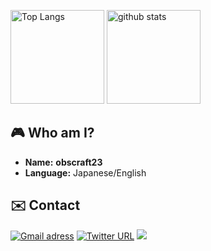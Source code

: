 <p align="left"> 
  <img alt="Top Langs" height="150px" src="https://github-readme-stats.vercel.app/api/top-langs/?username=obscraft23&layout=compact&show_icons=true&theme=swift" />
  <img alt="github stats" height="150px" src="https://github-readme-stats.vercel.app/api?username=obscraft23&theme=swift&show_icons=ture" />
</p>


## :video_game: Who am I?

- **Name:** **obscraft23**
- **Language:** Japanese/English

## :envelope: Contact
[![Gmail adress](https://img.shields.io/badge/Gmail-D14836?style=flat-square&logo=gmail&logoColor=white)](obscraft23@gmail.com)
[![Twitter URL](https://img.shields.io/badge/Twitter-1DA1F2?style=flat-square&logo=twitter&logoColor=white)](https://twitter.com/obscraft23)
![](https://dcbadge.vercel.app/api/shield/1065692459021107211?style=flat-square)
